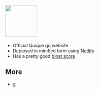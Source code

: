 <h1><a href="https://quique.gq"><img height="100" src="https://quique.gq/assets/logo.svg"></a></h1>
<ul>
  <li>Official Quique.gq website</li>
  <li>Deployed in minified form using <a href="https://netlify.com">Netlify</a></li>
  <li>Has a pretty good <a target="_blank" href="https://www.webbloatscore.com/?url=quique.gq">bloat score</a></li>
</ul>
<h2>More</h2>
<ul>
  <li><a href="https://g.quique.gq">g</a></li>
</ul>
